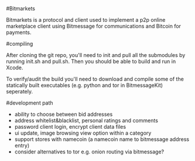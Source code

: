 
#Bitmarkets

Bitmarkets is a protocol and client used to implement a p2p online marketplace client using Bitmessage for communications and Bitcoin for payments.

#compiling

After cloning the git repo, you'll need to init and pull all the submodules by running init.sh and pull.sh. Then you should be able to build and run in Xcode.

To verify/audit the build you'll need to download and compile some of the statically built executables (e.g. python and tor in BitmessageKit) seperately.

#development path

- ability to choose between bid addresses
- address whitelist&blacklist, personal ratings and comments
- password client login, encrypt client data files
- ui update, image browsing view option within a category
- support stores with namecoin (a namecoin name to bitmessage address entry)
- consider alternatives to tor e.g. onion routing via bitmessage?
